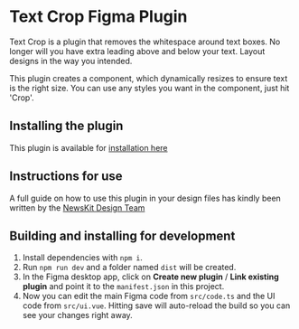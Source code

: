 # Text Crop Figma Plugin

Text Crop is a plugin that removes the whitespace around text boxes. No longer will you have extra leading above and below your text. Layout designs in the way you intended.

This plugin creates a component, which dynamically resizes to ensure text is the right size. You can use any styles you want in the component, just hit 'Crop'.


## Installing the plugin
This plugin is available for [installation here](https://www.figma.com/community/plugin/951930713294228024/Text-Crop)

## Instructions for use
A full guide on how to use this plugin in your design files has kindly been written by the [NewsKit Design Team](https://newskit.co.uk)

## Building and installing for development

1. Install dependencies with `npm i`.
2. Run `npm run dev` and a folder named `dist` will be created.
3. In the Figma desktop app, click on **Create new plugin** / **Link existing plugin** and point it to the `manifest.json` in this project.
4. Now you can edit the main Figma code from `src/code.ts` and the UI code from `src/ui.vue`. Hitting save will auto-reload the build so you can see your changes right away.
